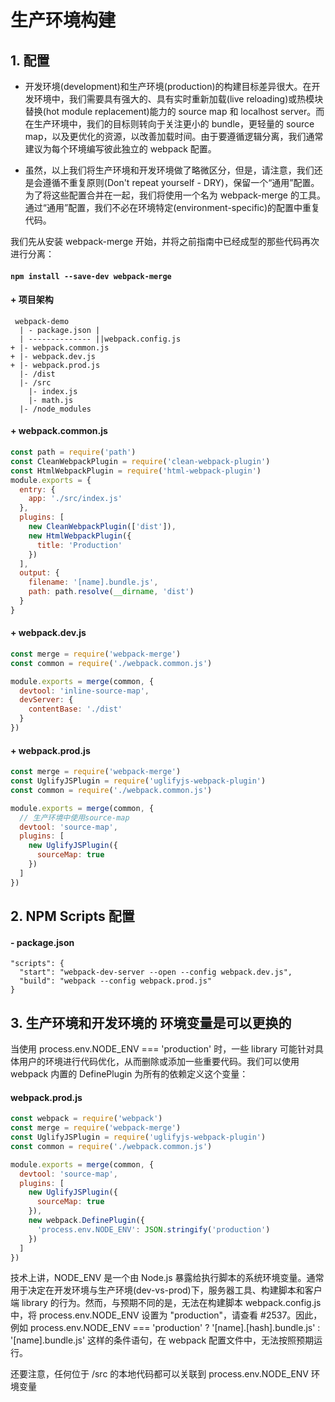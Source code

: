 # 生产环境构建

## 1. 配置

- 开发环境(development)和生产环境(production)的构建目标差异很大。在开发环境中，我们需要具有强大的、具有实时重新加载(live reloading)或热模块替换(hot module replacement)能力的 source map 和 localhost server。而在生产环境中，我们的目标则转向于关注更小的 bundle，更轻量的 source map，以及更优化的资源，以改善加载时间。由于要遵循逻辑分离，我们通常建议为每个环境编写彼此独立的 webpack 配置。

- 虽然，以上我们将生产环境和开发环境做了略微区分，但是，请注意，我们还是会遵循不重复原则(Don't repeat yourself - DRY)，保留一个“通用”配置。为了将这些配置合并在一起，我们将使用一个名为 webpack-merge 的工具。通过“通用”配置，我们不必在环境特定(environment-specific)的配置中重复代码。

我们先从安装 webpack-merge 开始，并将之前指南中已经成型的那些代码再次进行分离：

#### `npm install --save-dev webpack-merge`

#### + 项目架构

```
 webpack-demo
  | - package.json |
  | -------------- ||webpack.config.js
+ |- webpack.common.js
+ |- webpack.dev.js
+ |- webpack.prod.js
  |- /dist
  |- /src
    |- index.js
    |- math.js
  |- /node_modules
```

#### + webpack.common.js

```js
const path = require('path')
const CleanWebpackPlugin = require('clean-webpack-plugin')
const HtmlWebpackPlugin = require('html-webpack-plugin')
module.exports = {
  entry: {
    app: './src/index.js'
  },
  plugins: [
    new CleanWebpackPlugin(['dist']),
    new HtmlWebpackPlugin({
      title: 'Production'
    })
  ],
  output: {
    filename: '[name].bundle.js',
    path: path.resolve(__dirname, 'dist')
  }
}
```

#### + webpack.dev.js

```js
const merge = require('webpack-merge')
const common = require('./webpack.common.js')

module.exports = merge(common, {
  devtool: 'inline-source-map',
  devServer: {
    contentBase: './dist'
  }
})
```

#### + webpack.prod.js

```js
const merge = require('webpack-merge')
const UglifyJSPlugin = require('uglifyjs-webpack-plugin')
const common = require('./webpack.common.js')

module.exports = merge(common, {
  // 生产环境中使用source-map
  devtool: 'source-map',
  plugins: [
    new UglifyJSPlugin({
      sourceMap: true
    })
  ]
})
```

## 2. NPM Scripts 配置

#### - package.json

```
"scripts": {
  "start": "webpack-dev-server --open --config webpack.dev.js",
  "build": "webpack --config webpack.prod.js"
}
```

## 3. 生产环境和开发环境的 环境变量是可以更换的

当使用 process.env.NODE_ENV === 'production' 时，一些 library 可能针对具体用户的环境进行代码优化，从而删除或添加一些重要代码。我们可以使用 webpack 内置的 DefinePlugin 为所有的依赖定义这个变量：

#### webpack.prod.js

```js
const webpack = require('webpack')
const merge = require('webpack-merge')
const UglifyJSPlugin = require('uglifyjs-webpack-plugin')
const common = require('./webpack.common.js')

module.exports = merge(common, {
  devtool: 'source-map',
  plugins: [
    new UglifyJSPlugin({
      sourceMap: true
    }),
    new webpack.DefinePlugin({
      'process.env.NODE_ENV': JSON.stringify('production')
    })
  ]
})
```

<Card theme="#DCF2FD" font-size="16px" color="#618ca0">
技术上讲，NODE_ENV 是一个由 Node.js 暴露给执行脚本的系统环境变量。通常用于决定在开发环境与生产环境(dev-vs-prod)下，服务器工具、构建脚本和客户端 library 的行为。然而，与预期不同的是，无法在构建脚本 webpack.config.js 中，将 process.env.NODE_ENV 设置为 "production"，请查看 #2537。因此，例如 process.env.NODE_ENV === 'production' ? '[name].[hash].bundle.js' : '[name].bundle.js' 这样的条件语句，在 webpack 配置文件中，无法按照预期运行。
</Card>

还要注意，任何位于 /src 的本地代码都可以关联到 process.env.NODE_ENV 环境变量
